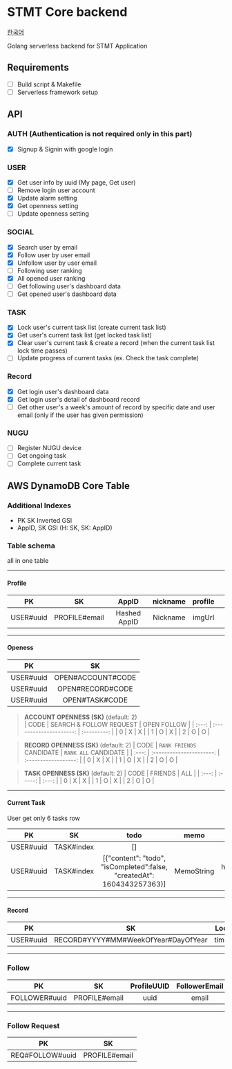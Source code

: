 # STMT Core backend

[한국어](./README.md)

Golang serverless backend for STMT Application

## Requirements

- [ ] Build script & Makefile
- [ ] Serverless framework setup
 
## API

### AUTH (Authentication is not required only in this part)
- [x] Signup & Signin with google login

### USER
- [x] Get user info by uuid (My page, Get user)
- [ ] Remove login user account
- [x] Update alarm setting
- [x] Get openness setting
- [ ] Update openness setting

### SOCIAL
- [x] Search user by email
- [x] Follow user by user email
- [x] Unfollow user by user email
- [ ] Following user ranking
- [x] All opened user ranking
- [ ] Get following user's dashboard data
- [ ] Get opened user's dashboard data

### TASK
- [x] Lock user's current task list (create current task list)
- [x] Get user's current task list (get locked task list)
- [x] Clear user's current task & create a record (when the current task list lock time passes)
- [ ] Update progress of current tasks (ex. Check the task complete)

### Record
- [x] Get login user's dashboard data
- [x] Get login user's detail of dashboard record
- [ ] Get other user's a week's amount of record by specific date and user email (only if the user has given permission)

### NUGU
- [ ] Register NUGU device
- [ ] Get ongoing task
- [ ] Complete current task

## AWS DynamoDB Core Table

### Additional Indexes
- PK SK Inverted GSI 
- AppID, SK GSI (H: SK, SK: AppID)
 
### Table schema

all in one table

---
#### Profile

|    PK     |      SK       |    AppID     | nickname | profile |       |
| :-------: | :-----------: | :----------: | :------: | :-----: | :---: |
| USER#uuid | PROFILE#email | Hashed AppID | Nickname | imgUrl  |
  
---

#### Openess
|    PK     |        SK         |
| :-------: | :---------------: |
| USER#uuid | OPEN#ACCOUNT#CODE |
| USER#uuid | OPEN#RECORD#CODE  |
| USER#uuid |  OPEN#TASK#CODE   |

>  **ACCOUNT OPENNESS (SK)** (default: 2)  
> | CODE  | SEARCH & FOLLOW REQUEST | OPEN FOLLOW |
> | :---: | :---------------------: | :---------: |
> |   0   |            X            |      X      |
> |   1   |            O            |      X      |
> |   2   |            O            |      O      |

> **RECORD OPENNESS (SK)**  (default: 2)
> | CODE  | `RANK FRIENDS` CANDIDATE | `RANK ALL` CANDIDATE |
> | :---: | :----------------------: | :------------------: |
> |   0   |            X             |          X           |
> |   1   |            O             |          X           |
> |   2   |            O             |          O           |


>  **TASK OPENNESS (SK)**  (default: 2)
> | CODE  | FRIENDS |  ALL  |
> | :---: | :-----: | :---: |
> |   0   |    X    |   X   |
> |   1   |    O    |   X   |
> |   2   |    O    |   O   |

---

#### Current Task

User get only 6 tasks row

|    PK     |     SK     |                                  todo                                  |    memo    |    where     |   willStart   | estimatedMinutes |  completedAt  |   createdAt   |
| :-------: | :--------: | :--------------------------------------------------------------------: | :--------: | :----------: | :-----------: | :--------------: | :-----------: | :-----------: |
| USER#uuid | TASK#index |                                   []                                   |            |              |               |                  |               | 1604343057363 |
| USER#uuid | TASK#index | [{"content": "todo", "isCompleted":false, "createdAt": 1604343257363}] | MemoString | hanyang univ | 1604343297363 |       300        | 1604343441719 | 1604343257363 |

---

#### Record

|    PK     |                 SK                  | LockTime  |     Tasks     | Score | InComplete | Complete | Percent | Duration  | RecordOpenness | Nickname |
| :-------: | :---------------------------------: | :-------: | :-----------: | :---: | :--------: | :------: | :-----: | :-------: | :------------: | :------: |
| USER#uuid | RECORD#YYYY#MM#WeekOfYear#DayOfYear | timestamp | `Array<Task>` | 33.33 |     1      |    2     |  33.33  | timestamp |       2        |  string  |

---

### Follow

|      PK       |      SK       | ProfileUUID | FollowerEmail |
| :-----------: | :-----------: | :---------: | :-----------: |
| FOLLOWER#uuid | PROFILE#email |    uuid     |     email     |

---

### Follow Request

|       PK        |      SK       |
| :-------------: | :-----------: |
| REQ#FOLLOW#uuid | PROFILE#email |
